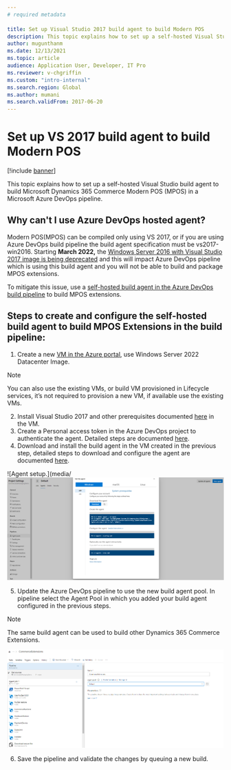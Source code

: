 ```yaml
---
# required metadata

title: Set up Visual Studio 2017 build agent to build Modern POS
description: This topic explains how to set up a self-hosted Visual Studio build agent to build Microsoft Dynamics 365 Commerce Modern POS (MPOS) in a Microsoft Azure DevOps pipeline.
author: mugunthanm
ms.date: 12/13/2021
ms.topic: article
audience: Application User, Developer, IT Pro
ms.reviewer: v-chgriffin
ms.custom: "intro-internal"
ms.search.region: Global
ms.author: mumani
ms.search.validFrom: 2017-06-20
---
```


# Set up VS 2017 build agent to build Modern POS

[!include [banner](../../../includes/banner.md)]

This topic explains how to set up a self-hosted Visual Studio build agent to build Microsoft Dynamics 365 Commerce Modern POS (MPOS) in a Microsoft Azure DevOps pipeline. 

## Why can't I use Azure DevOps hosted agent?

Modern POS(MPOS) can be compiled only using VS 2017, or if you are using Azure DevOps build pipeline the build agent specification must be vs2017-win2016. 
Starting **March 2022,** the [Windows Server 2016 with Visual Studio 2017 image is being deprecated](/azure/devops/pipelines/agents/v2-windows?view=azure-devops&preserve-view=true) and this will impact Azure DevOps pipeline which is using this build agent and you will not be able to build and package MPOS extensions.

To mitigate this issue, use a [self-hosted build agent in the Azure DevOps build pipeline](/azure/devops/pipelines/agents/v2-windows?view=azure-devops&preserve-view=true) to build MPOS extensions.

## Steps to create and configure the self-hosted build agent to build MPOS Extensions in the build pipeline:

1.	Create a new [VM in the Azure portal](/azure/virtual-machines/windows/quick-create-portal), use Windows Server 2022 Datacenter Image.

> [!NOTE]
> You can also use the existing VMs, or build VM provisioned in Lifecycle services, it’s not required to provision a new VM, if available use the existing VMs.

2.	Install Visual Studio 2017 and other prerequisites documented [here](retail-sdk-overview.md#prerequisites) in the VM.
3.	Create a Personal access token in the Azure DevOps project to authenticate the agent. Detailed steps are documented [here](/azure/devops/pipelines/agents/v2-windows?view=azure-devops#authenticate-with-a-personal-access-token-pat&preserve-view=true).
4.	Download and install the build agent in the VM created in the previous step, detailed steps to download and configure the agent are documented [here](/azure/devops/pipelines/agents/v2-windows?view=azure-devops#download-and-configure-the-agent&preserve-view=true).

![Agent setup.](media/![Commerce components.](media/AgentSetup.png)
 
5.	Update the Azure DevOps pipeline to use the new build agent pool. In pipeline select the Agent Pool in which you added your build agent configured in the previous steps.
    
> [!NOTE]
> The same build agent can be used to build other Dynamics 365 Commerce Extensions.

![Agent configure.](media/AgentConfigure.png)

6.	Save the pipeline and validate the changes by queuing a new build.
 
